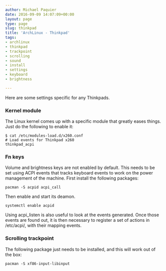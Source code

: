 ```yaml
---
author: Michael Paquier
date: 2016-09-09 14:07:09+00:00
layout: page
type: page
slug: thinkpad
title: 'ArchLinux - Thinkpad'
tags:
- archlinux
- thinkpad
- trackpoint
- scrolling
- sound
- install
- settings
- keyboard
- brightness

---
```


Here are some settings specific for any Thinkpads.

### Kernel module

The Linux kernel comes up with a specific module that greatly eases things.
Just do the following to enable it:

    $ cat /etc/modules-load.d/x260.conf
    # Load events for Thinkpad x260
    thinkpad_acpi

### Fn keys

Volume and brightness keys are not enabled by default. This needs to be
set using ACPI events that tracks keyboard events to work on the power
management of the machine. First install the following packages:

    pacman -S acpid acpi_call

Then enable and start its deamon.

    systemctl enable acpid

Using acpi_listen is also useful to look at the events generated. Once
those events are found out, it is then necessary to register a set of
actions in /etc/acpi/, with their mapping events.

### Scrolling trackpoint

The following package just needs to be installed, and this will work
out of the box:

    pacman -S xf86-input-libinput
